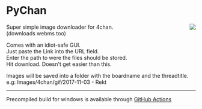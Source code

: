 # PyChan
<img align=right src="https://i.imgur.com/WkKokhu.png">

Super simple image downloader for 4chan.  
(downloads webms too)

Comes with an idiot-safe GUI.  
Just paste the Link into the URL field.  
Enter the path to were the files should be stored.  
Hit download. Doesn't get easier than this.

Images will be saved into a folder with the boardname and the threadtitle.  
e.g: Images/4chan/gif/2017-11-03 - Rekt

---

Precompiled build for windows is available through [GitHub Actions](https://github.com/kb-elmo/PyChan/actions)
